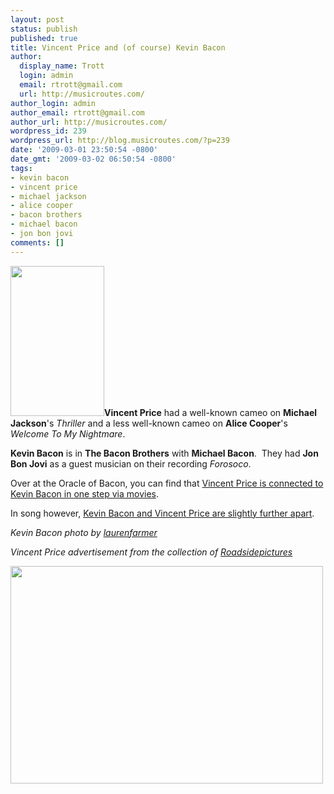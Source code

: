 ```yaml
---
layout: post
status: publish
published: true
title: Vincent Price and (of course) Kevin Bacon
author:
  display_name: Trott
  login: admin
  email: rtrott@gmail.com
  url: http://musicroutes.com/
author_login: admin
author_email: rtrott@gmail.com
author_url: http://musicroutes.com/
wordpress_id: 239
wordpress_url: http://blog.musicroutes.com/?p=239
date: '2009-03-01 23:50:54 -0800'
date_gmt: '2009-03-02 06:50:54 -0800'
tags:
- kevin bacon
- vincent price
- michael jackson
- alice cooper
- bacon brothers
- michael bacon
- jon bon jovi
comments: []
---
```

<p><strong><img class="alignright size-full wp-image-240" src="http://blog.musicroutes.com/wp-content/uploads/2009/03/3311562175_0ec2b3fc0e_m.jpg" alt="" width="150" height="240" />Vincent Price</strong> had a well-known cameo on <strong>Michael Jackson</strong>'s <em>Thriller</em> and a less well-known cameo on <strong>Alice Cooper</strong>'s <em>Welcome To My Nightmare</em>.</p>
<p><strong>Kevin Bacon</strong> is in <strong>The Bacon Brothers</strong> with <strong>Michael Bacon</strong>.  They had <strong>Jon Bon Jovi</strong> as a guest musician on their recording <em>Forosoco</em>.</p>
<p>Over at the Oracle of Bacon, you can find that <a href="http://oracleofbacon.org/cgi-bin/movielinks?game=0&amp;a=Kevin%20Bacon&amp;b=Vincent+Price+(I)&amp;use_using=1&amp;u0=on&amp;start_year=1850&amp;end_year=2050&amp;dir=0&amp;use_genres=1&amp;g0=on&amp;g4=on&amp;g8=on&amp;g16=on&amp;g20=on&amp;g1=on&amp;g5=on&amp;g9=on&amp;g13=on&amp;g17=on&amp;g21=on&amp;g25=on&amp;g2=on&amp;g6=on&amp;g10=on&amp;g14=on&amp;g22=on&amp;g26=on&amp;g3=on&amp;g11=on&amp;g15=on&amp;g23=on&amp;g27=on" target="_blank">Vincent Price is connected to Kevin Bacon in one step via movies</a>.</p>
<p>In song however, <a href="http://musicroutes.com/route.php?musicianName=Kevin+Bacon&amp;musicianName2=Vincent+Price" target="_blank">Kevin Bacon and Vincent Price are slightly further apart</a>.</p>
<p><em>Kevin Bacon photo by <a href="http://flickr.com/photos/laurenfarmer/" target="_blank">laurenfarmer</a></em></p>
<p><em>Vincent Price advertisement from the collection of <a href="http://flickr.com/photos/roadsidepictures/" target="_blank">Roadsidepictures</a><br />
</em></p>
<p><img class="aligncenter size-full wp-image-241" src="http://blog.musicroutes.com/wp-content/uploads/2009/03/1426046438_db06ac4b0f.jpg" alt="" width="500" height="348" /></p>
